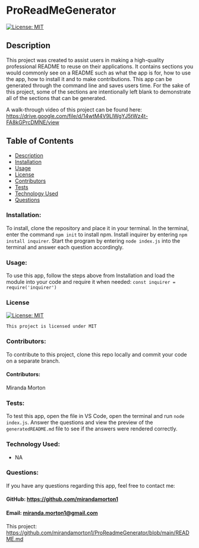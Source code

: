   # ProReadMeGenerator

[![License: MIT](https://img.shields.io/badge/License-MIT-yellow.svg)](https://opensource.org/licenses/MIT)
  
  ## Description
  This project was created to assist users in making a high-quality professional README to reuse on their applications. It contains sections you would commonly see on a README such as what the app is for, how to use the app, how to install it and to make contributions. This app can be generated through the command line and saves users time. For the sake of this project, some of the sections are intentionally left blank to demonstrate all of the sections that can be generated. 
  
  A walk-through video of this project can be found here: https://drive.google.com/file/d/14wtM4V9LlWgYJ5tWz4t-FA8kGPrcDMNE/view

  ## Table of Contents
  * [Description](#description)
  * [Installation](#installation)
  * [Usage](#usage)
  * [License](#license)
  * [Contributors](#contributors)
  * [Tests](#test)
  * [Technology Used](#technology-used)
  * [Questions](#questions)

  ### Installation:
  To install, clone the repository and place it in your terminal. In the terminal, enter the command `npm init` to install npm. Install inquirer by entering `npm install inquirer`. Start the program by entering `node index.js` into the terminal and answer each question accordingly. 
  ### Usage:
  To use this app, follow the steps above from Installation and load the module into your code and require it when needed: `const inquirer = require('inquirer')`
  ### License

  
[![License: MIT](https://img.shields.io/badge/License-MIT-yellow.svg)](https://opensource.org/licenses/MIT)
  
  
`This project is licensed under MIT`
  ### Contributors: 
  To contribute to this project, clone this repo locally and commit your code on a separate branch. 
  #### Contributors:
  Miranda Morton
  ### Tests:
  To test this app, open the file in VS Code, open the terminal and run `node index.js`. Answer the questions and view the preview of the `generatedREADME.md` file to see if the answers were rendered correctly. 
  ### Technology Used:
  - NA
  ### Questions:
  If you have any questions regarding this app, feel free to contact me: 
  #### GitHub: https://github.com/mirandamorton1   
  #### Email: miranda.morton1@gmail.com
  This project: https://github.com/mirandamorton1/ProReadmeGenerator/blob/main/README.md


